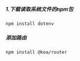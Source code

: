 ##### 1.下载读取系统文件的npm包

```node
npm install dotenv
```

##### 添加路由

```
npm install @koa/router
```

